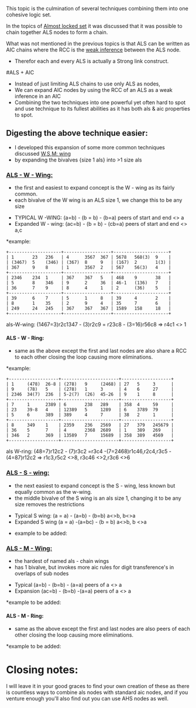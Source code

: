 This topic is the culmination of several techniques combining them into one cohesive logic set. 

In the topics of [Almost locked set](https://www.reddit.com/r/sudoku/wiki/I-ALS-terminology/) it was discussed that it was possible to chain together ALS nodes to form a chain. 

What was not mentioned in the previous topics is that ALS can be written as AIC chains where the RCC is the [weak inference](https://www.reddit.com/r/sudoku/wiki/I-terminology/) between the ALS node. 

- Therefor each and every ALS is actually a Strong link construct. 
 
#ALS + AIC 

- Instead of just limiting ALS chains to use only ALS as nodes, 
- We can expand AIC nodes by using the RCC of an ALS as a weak inference in an AIC
- Combining the two techniques into one powerful yet often hard to spot and use technique to its fullest abilities as it has both als & aic properties to spot.  

## Digesting the above technique easier:
- I developed this expansion of some more common techniques discussed [W,S,M: wing](https://www.reddit.com/r/sudoku/wiki/C-terminology/)
-  by expanding the bivalves {size 1 als}  into >1 size als 

### [ALS - W - Wing:](http://forum.enjoysudoku.com/als-w-wings-rings-t36860.html)
* the first and easiest to expand concept is the W - wing as its fairly common.
* each bivalve of the W wing is an ALS size 1, we change this to be any size
  
-  TYPICAL W -WING:  (a=b) - (b = b) - (b=a)    peers of start and end <> a
-  Expanded W - wing:  (ac=b) - (b = b) - (cb=a)   peers of start and end <> a,c

*example: 

    +--------------------+------------------+---------------------+
    | 1       23   236   | 4      3567  367 | 5678   568(3)  9    |
    | (3467)  5    (346) | (367)  8     9   | (167)  2       1(3) |
    | 367     9    8     | 1      3567  2   | 567    56(3)   4    |
    +--------------------+------------------+---------------------+
    | 2346    234  1     | 367    367   5   | 468    9       38   |
    | 5       8    346   | 9      2     36  | 46-1   (136)   7    |
    | 36      7    9     | 8      4     1   | 2      (36)    5    |
    +--------------------+------------------+---------------------+
    | 39      6    7     | 5      1     8   | 39     4       2    |
    | 8       1    35    | 2      9     4   | 35     7       6    |
    | 249     24   245   | 367    367   367 | 1589   158     18   |
    +--------------------+------------------+---------------------+

als-W-wing: (1467=3)r2c1347 - (3)r2c9 = r23c8  - (3=16)r56c8 => r4c1 <> 1 

#### ALS - W - Ring:
* same as the above except the first and last nodes are also share a RCC to each other closing the loop causing more eliminations.

*example: 

    +-------------------+----------------------+-------------------+
    | 1     (478)  26-8 | (278)   9     (2468) | 27   5     3      |
    | 9     (78)   5    | (278)   1     3      | 4    6     27     |
    | 2346  34(7)  236  | 5-2(7)  (26)  45-26  | 9    1     8      |
    +-------------------+----------------------+-------------------+
    | 7     1      2389 | 6       238   289    | 358  4     59     |
    | 23    39-8   4    | 12389   5     1289   | 6    3789  79     |
    | 5     6      389  | 389     4     7      | 38   2     1      |
    +-------------------+----------------------+-------------------+
    | 8     349    1    | 2359    236   2569   | 27   379   245679 |
    | 36    5      7    | 4       2368  2689   | 1    389   269    |
    | 346   2      369  | 13589   7     15689  | 358  389   4569   |
    +-------------------+----------------------+-------------------+

 als W-ring: (48=7)r12c2 - (7)r3c2 =r3c4 -(7=2468)r1c46,r2c4,r3c5 - (4=87)r12c2 =>
r1c3,r5c2 <>8, r3c46 <>2,r3c6 <>6 
 

### [ALS - S - wing:](http://forum.enjoysudoku.com/als-s-wing-t36880.html) 
* the next easiest to expand concept is the S - wing, less known but equally common as the w-wing.  
* the middle bivalve of the S wing is an als size 1, changing it to be any size removes the restrictions 

- Typical S wing:  (a = a) - (a=b) - (b=b)   a<>b, b<>a
- Expanded S wing  (a = a) -(a=bc) - (b = b)   a<>b, b <>a

* example to be added:


### [ALS - M - Wing:](http://forum.enjoysudoku.com/als-m-wings-rings-t36866.html) 
* the hardest of  named als - chain wings
* has 1 bivalve, but invokes more aic rules for digit transference's in overlaps of sub nodes

- Typical  (a=b) - (b=b) - (a=a)   peers of a <> a
- Expansion (ac=b) - (b=b) -(a=a) peers of a <> a

*example to be added: 

#### ALS - M - Ring:
* same as the above except the first and last nodes are also peers of each other closing the loop causing more eliminations.

*example to be added: 

# Closing notes: 
I will leave it in your good graces to find your own creation of these as there is countless ways to combine als nodes with standard aic nodes, and if you venture enough you'll also find out you can use AHS nodes as well.

